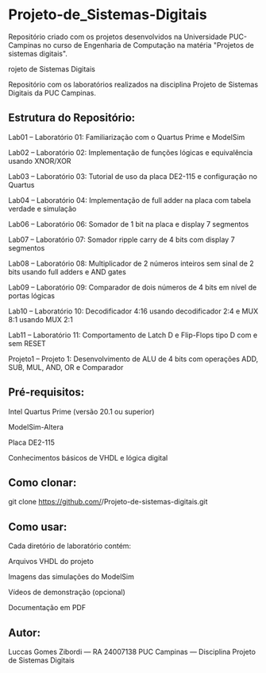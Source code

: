# Projeto-de_Sistemas-Digitais

Repositório criado com os projetos desenvolvidos na Universidade PUC-Campinas no curso de Engenharia de Computação na matéria "Projetos de sistemas digitais".

rojeto de Sistemas Digitais

Repositório com os laboratórios realizados na disciplina Projeto de Sistemas Digitais da PUC Campinas.

## Estrutura do Repositório:

Lab01 – Laboratório 01: Familiarização com o Quartus Prime e ModelSim 

Lab02 – Laboratório 02: Implementação de funções lógicas e equivalência usando XNOR/XOR

Lab03 – Laboratório 03: Tutorial de uso da placa DE2-115 e configuração no Quartus 

Lab04 – Laboratório 04: Implementação de full adder na placa com tabela verdade e simulação 

Lab06 – Laboratório 06: Somador de 1 bit na placa e display 7 segmentos

Lab07 – Laboratório 07: Somador ripple carry de 4 bits com display 7 segmentos 

Lab08 – Laboratório 08: Multiplicador de 2 números inteiros sem sinal de 2 bits usando full adders e AND gates 

Lab09 – Laboratório 09: Comparador de dois números de 4 bits em nível de portas lógicas 

Lab10 – Laboratório 10: Decodificador 4:16 usando decodificador 2:4 e MUX 8:1 usando MUX 2:1 

Lab11 – Laboratório 11: Comportamento de Latch D e Flip-Flops tipo D com e sem RESET

Projeto1 – Projeto 1: Desenvolvimento de ALU de 4 bits com operações ADD, SUB, MUL, AND, OR e Comparador 

## Pré-requisitos:

Intel Quartus Prime (versão 20.1 ou superior)

ModelSim-Altera

Placa DE2-115

Conhecimentos básicos de VHDL e lógica digital

## Como clonar:

git clone https://github.com/<usuario>/Projeto-de-sistemas-digitais.git

## Como usar:

Cada diretório de laboratório contém:

Arquivos VHDL do projeto

Imagens das simulações do ModelSim

Vídeos de demonstração (opcional)

Documentação em PDF

## Autor:

Luccas Gomes Zibordi — RA 24007138
PUC Campinas — Disciplina Projeto de Sistemas Digitais
